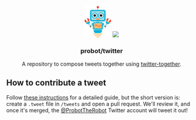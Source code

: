 <p align="center"><img width="70" src="https://raw.githubusercontent.com/probot/probot/master/static/robot.svg?sanitize=true" /> <img width="80" src="https://raw.githubusercontent.com/gr2m/twitter-together/master/assets/logo.png" /></p>
<h3 align="center">probot/twitter</h3>
<p align="center">A repository to compose tweets together using <a href="https://github.com/gr2m/twitter-together">twitter-together</a>.</p>

## How to contribute a tweet

Follow [these instructions](./tweets) for a detailed guide, but the short version is: create a `.tweet` file in `/tweets` and open a pull request. We'll review it, and once it's merged, the [@ProbotTheRobot](https://twitter.com/ProbotTheRobot) Twitter account will tweet it out!


